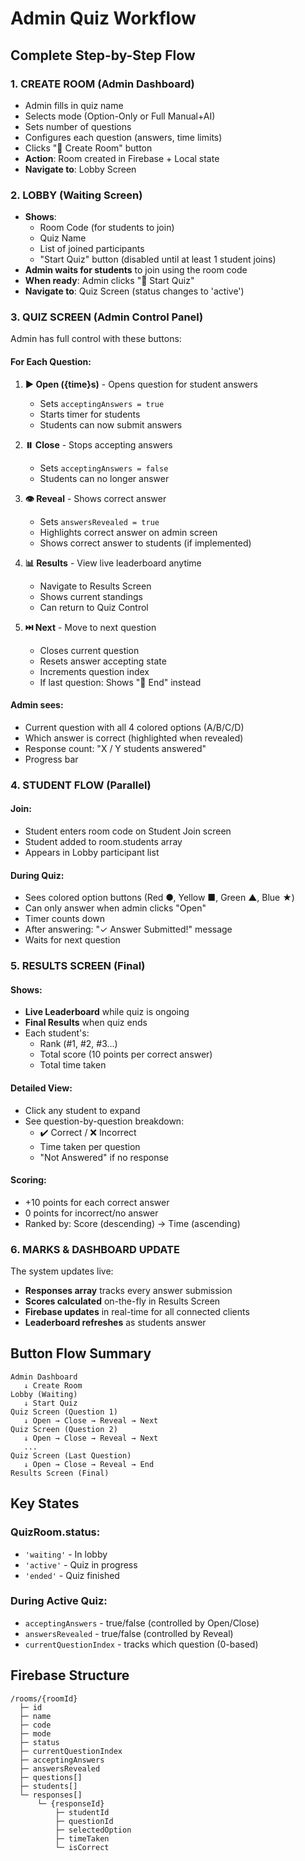 # Admin Quiz Workflow

## Complete Step-by-Step Flow

### 1. CREATE ROOM (Admin Dashboard)
- Admin fills in quiz name
- Selects mode (Option-Only or Full Manual+AI)
- Sets number of questions
- Configures each question (answers, time limits)
- Clicks "🚀 Create Room" button
- **Action**: Room created in Firebase + Local state
- **Navigate to**: Lobby Screen

### 2. LOBBY (Waiting Screen)
- **Shows**: 
  - Room Code (for students to join)
  - Quiz Name
  - List of joined participants
  - "Start Quiz" button (disabled until at least 1 student joins)
- **Admin waits for students** to join using the room code
- **When ready**: Admin clicks "🚀 Start Quiz"
- **Navigate to**: Quiz Screen (status changes to 'active')

### 3. QUIZ SCREEN (Admin Control Panel)
Admin has full control with these buttons:

#### For Each Question:
1. **▶️ Open ({time}s)** - Opens question for student answers
   - Sets `acceptingAnswers = true`
   - Starts timer for students
   - Students can now submit answers

2. **⏸️ Close** - Stops accepting answers
   - Sets `acceptingAnswers = false`
   - Students can no longer answer

3. **👁️ Reveal** - Shows correct answer
   - Sets `answersRevealed = true`
   - Highlights correct answer on admin screen
   - Shows correct answer to students (if implemented)

4. **📊 Results** - View live leaderboard anytime
   - Navigate to Results Screen
   - Shows current standings
   - Can return to Quiz Control

5. **⏭️ Next** - Move to next question
   - Closes current question
   - Resets answer accepting state
   - Increments question index
   - If last question: Shows "🏁 End" instead

#### Admin sees:
- Current question with all 4 colored options (A/B/C/D)
- Which answer is correct (highlighted when revealed)
- Response count: "X / Y students answered"
- Progress bar

### 4. STUDENT FLOW (Parallel)

#### Join:
- Student enters room code on Student Join screen
- Student added to room.students array
- Appears in Lobby participant list

#### During Quiz:
- Sees colored option buttons (Red ●, Yellow ■, Green ▲, Blue ★)
- Can only answer when admin clicks "Open"
- Timer counts down
- After answering: "✓ Answer Submitted!" message
- Waits for next question

### 5. RESULTS SCREEN (Final)

#### Shows:
- **Live Leaderboard** while quiz is ongoing
- **Final Results** when quiz ends
- Each student's:
  - Rank (#1, #2, #3...)
  - Total score (10 points per correct answer)
  - Total time taken

#### Detailed View:
- Click any student to expand
- See question-by-question breakdown:
  - ✔️ Correct / ❌ Incorrect
  - Time taken per question
  - "Not Answered" if no response

#### Scoring:
- +10 points for each correct answer
- 0 points for incorrect/no answer
- Ranked by: Score (descending) → Time (ascending)

### 6. MARKS & DASHBOARD UPDATE

The system updates live:
- **Responses array** tracks every answer submission
- **Scores calculated** on-the-fly in Results Screen
- **Firebase updates** in real-time for all connected clients
- **Leaderboard refreshes** as students answer

## Button Flow Summary

```
Admin Dashboard
   ↓ Create Room
Lobby (Waiting)
   ↓ Start Quiz
Quiz Screen (Question 1)
   ↓ Open → Close → Reveal → Next
Quiz Screen (Question 2)
   ↓ Open → Close → Reveal → Next
   ...
Quiz Screen (Last Question)
   ↓ Open → Close → Reveal → End
Results Screen (Final)
```

## Key States

### QuizRoom.status:
- `'waiting'` - In lobby
- `'active'` - Quiz in progress
- `'ended'` - Quiz finished

### During Active Quiz:
- `acceptingAnswers` - true/false (controlled by Open/Close)
- `answersRevealed` - true/false (controlled by Reveal)
- `currentQuestionIndex` - tracks which question (0-based)

## Firebase Structure

```
/rooms/{roomId}
  ├─ id
  ├─ name
  ├─ code
  ├─ mode
  ├─ status
  ├─ currentQuestionIndex
  ├─ acceptingAnswers
  ├─ answersRevealed
  ├─ questions[]
  ├─ students[]
  └─ responses[]
      └─ {responseId}
          ├─ studentId
          ├─ questionId
          ├─ selectedOption
          ├─ timeTaken
          └─ isCorrect
```
